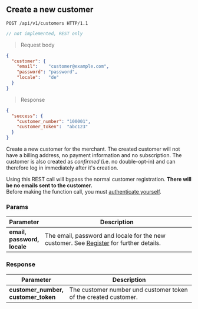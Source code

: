 ## Create a new customer

```http
POST /api/v1/customers HTTP/1.1
```

```javascript
// not implemented, REST only
```

> Request body

```json
{
  "customer": {
    "email":    "customer@example.com",
    "password": "password",
    "locale":   "de"
  }
}
```

> Response

```json
{
  "success": {
    "customer_number": "100001",
    "customer_token":  "abc123"
  }
}
```

Create a new customer for the merchant. The created customer will not have a billing address, no payment information and no subscription. The customer is also created as _confirmed_ (i.e. no double-opt-in) and can therefore log in immediately after it's creation.

<aside class="warning">
Using this REST call will bypass the normal customer registration. <b>There will be no emails sent to the customer.</b>
</aside>

<aside class="success">
Before making the function call, you must <a href="#merchant-authentication">authenticate yourself</a>.
</aside>

### Params

Parameter | Description
----------|------------
**email,**<br>**password,**<br>**locale** | The email, password and locale for the new customer. See [Register](#register) for further details.

### Response

Parameter | Description
----------|------------
**customer_number,**<br>**customer_token** | The customer number und customer token of the created customer.
